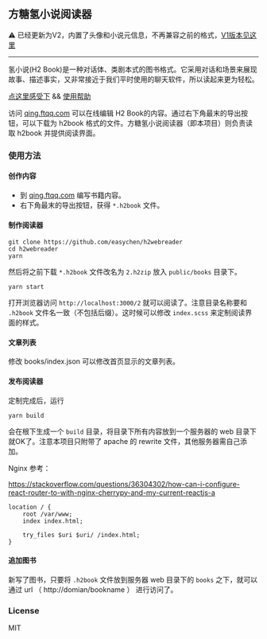 ## 方糖氢小说阅读器

⚠️ 已经更新为V2，内置了头像和小说元信息，不再兼容之前的格式，[V1版本见这里](https://github.com/easychen/h2webreader/tree/v1)

---

氢小说(H2 Book)是一种对话体、类剧本式的图书格式。它采用对话和场景来展现故事、描述事实，又非常接近于我们平时使用的聊天软件，所以读起来更为轻松。

[点这里感受下](http://du.ftqq.com)  && [使用帮助](http://du.ftqq.com/read/1)

访问 [qing.ftqq.com](https://qing.ftqq.com) 可以在线编辑 H2 Book的内容。通过右下角最末的导出按钮，可以下载为 h2book 格式的文件。方糖氢小说阅读器（即本项目）则负责读取 h2book 并提供阅读界面。

### 使用方法

#### 创作内容

- 到 [qing.ftqq.com](https://qing.ftqq.com) 编写书籍内容。
- 右下角最末的导出按钮，获得 `*.h2book` 文件。

#### 制作阅读器

```
git clone https://github.com/easychen/h2webreader
cd h2webreader
yarn 
```

然后将之前下载 `*.h2book` 文件改名为 `2.h2zip` 放入 `public/books` 目录下。

```
yarn start
```

打开浏览器访问 `http://localhost:3000/2` 就可以阅读了。注意目录名称要和 `.h2book` 文件名一致（不包括后缀）。这时候可以修改 `index.scss` 来定制阅读界面的样式。

#### 文章列表

修改 books/index.json 可以修改首页显示的文章列表。

#### 发布阅读器

定制完成后，运行 

```
yarn build
```

会在根下生成一个 `build` 目录，将目录下所有内容放到一个服务器的 web 目录下就OK了。注意本项目只附带了 apache 的 rewrite 文件，其他服务器需自己添加。

Nginx 参考：

https://stackoverflow.com/questions/36304302/how-can-i-configure-react-router-to-with-nginx-cherrypy-and-my-current-reactjs-a
```
location / {
    root /var/www;
    index index.html;

    try_files $uri $uri/ /index.html;
}
```  

#### 追加图书

新写了图书，只要将 `.h2book` 文件放到服务器 web 目录下的 `books` 之下，就可以通过 url （ http://domian/bookname ） 进行访问了。

### License

MIT 



